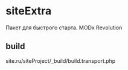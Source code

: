 # siteExtra
Пакет для быстрого старта. MODx Revolution

## build
site.ru/siteProject/_build/build.transport.php